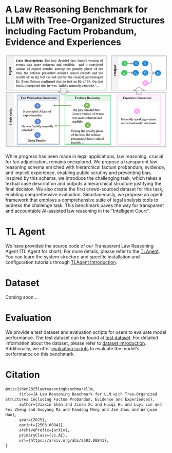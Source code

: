 # A Law Reasoning Benchmark for LLM with Tree-Organized Structures including Factum Probandum, Evidence and Experiences
![task description](./imgs/task_desc.png)

While progress has been made in legal applications, law reasoning, crucial for fair adjudication, remains unexplored. We propose a transparent law reasoning schema enriched with hierarchical factum probandum, evidence, and implicit experience, enabling public scrutiny and preventing bias. Inspired by this schema, we introduce the challenging task, which takes a textual case description and outputs a hierarchical structure justifying the final decision. We also create the first crowd-sourced dataset for this task, enabling comprehensive evaluation. Simultaneously, we propose an agent framework that employs a comprehensive suite of legal analysis tools to address the challenge task. This benchmark paves the way for transparent and accountable AI-assisted law reasoning in the "Intelligent Court".


# TL Agent
We have provided the source code of our Transparent Law Reasoning Agent (TL Agent for short). For more details, please refer to the [TLAgent](./TLAgent/). You can learn the system structure and specific installation and configuration tutorials through [TLAgent Introduction](./TLAgent/README.md).

# Dataset
Coming soon...

# Evaluation
We provide a test dataset and evaluation scripts for users to evaluate model performance. The test dataset can be found at [test dataset](./dataset/test/). For detailed information about the dataset, please refer to [dataset introduction](./dataset/README.md). Additionally, we offer [evaluation scripts](./eval/) to evaluate the model's performance on this benchmark.

# Citation

```
@misc{shen2025lawreasoningbenchmarkllm,
      title={A Law Reasoning Benchmark for LLM with Tree-Organized Structures including Factum Probandum, Evidence and Experiences}, 
      author={Jiaxin Shen and Jinan Xu and Huiqi Hu and Luyi Lin and Fei Zheng and Guoyang Ma and Fandong Meng and Jie Zhou and Wenjuan Han},
      year={2025},
      eprint={2503.00841},
      archivePrefix={arXiv},
      primaryClass={cs.AI},
      url={https://arxiv.org/abs/2503.00841}, 
}
```